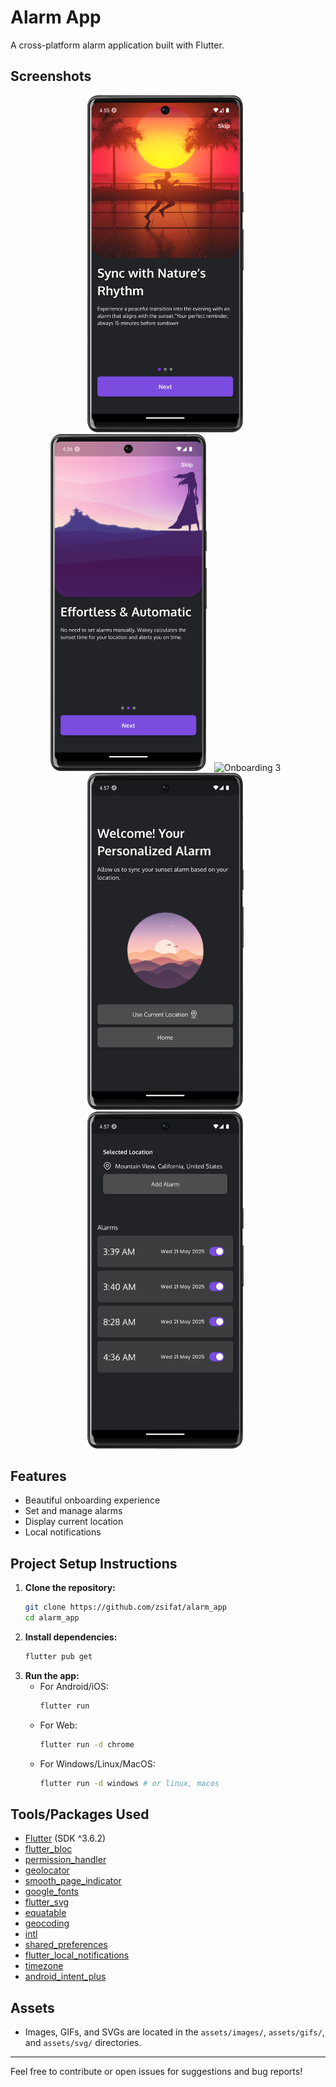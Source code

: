 # Alarm App

A cross-platform alarm application built with Flutter.

## Screenshots

<p align="center">
  <img src="screenshots/Onboarding1.png" alt="Onboarding 1" width="250" style="margin-right: 8px;" />
  <img src="screenshots/Onboarding2.png" alt="Onboarding 2" width="250" style="margin-right: 8px;" />
  <img src="screenshots/Onboarding3.png" alt="Onboarding 3" width="250" style="margin-right: 8px;" />
  <img src="screenshots/wellcome.png" alt="Welcome" width="250" style="margin-right: 8px;" />
  <img src="screenshots/home.png" alt="Home" width="250" style="margin-right: 8px;" />
</p>

## Features
- Beautiful onboarding experience
- Set and manage alarms
- Display current location
- Local notifications

## Project Setup Instructions

1. **Clone the repository:**
   ```bash
   git clone https://github.com/zsifat/alarm_app
   cd alarm_app
   ```
2. **Install dependencies:**
   ```bash
   flutter pub get
   ```
3. **Run the app:**
   - For Android/iOS:
     ```bash
     flutter run
     ```
   - For Web:
     ```bash
     flutter run -d chrome
     ```
   - For Windows/Linux/MacOS:
     ```bash
     flutter run -d windows # or linux, macos
     ```

## Tools/Packages Used

- [Flutter](https://flutter.dev/) (SDK ^3.6.2)
- [flutter_bloc](https://pub.dev/packages/flutter_bloc)
- [permission_handler](https://pub.dev/packages/permission_handler)
- [geolocator](https://pub.dev/packages/geolocator)
- [smooth_page_indicator](https://pub.dev/packages/smooth_page_indicator)
- [google_fonts](https://pub.dev/packages/google_fonts)
- [flutter_svg](https://pub.dev/packages/flutter_svg)
- [equatable](https://pub.dev/packages/equatable)
- [geocoding](https://pub.dev/packages/geocoding)
- [intl](https://pub.dev/packages/intl)
- [shared_preferences](https://pub.dev/packages/shared_preferences)
- [flutter_local_notifications](https://pub.dev/packages/flutter_local_notifications)
- [timezone](https://pub.dev/packages/timezone)
- [android_intent_plus](https://pub.dev/packages/android_intent_plus)

## Assets
- Images, GIFs, and SVGs are located in the `assets/images/`, `assets/gifs/`, and `assets/svg/` directories.

---

Feel free to contribute or open issues for suggestions and bug reports!
